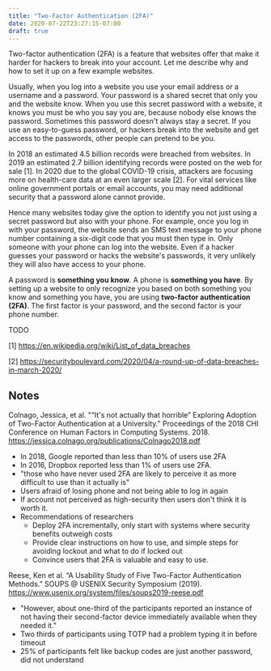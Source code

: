 ```yaml
---
title: "Two-Factor Authentication (2FA)"
date: 2020-07-22T23:27:15-07:00
draft: true
---
```


Two-factor authentication (2FA) is a feature that websites offer that make it harder for hackers to break into
your account. Let me describe why and how to set it up on a few example websites.

Usually, when you log into a website you use your email address or a username and a password. Your password is
a shared secret that only you and the website know. When you use this secret password with a website, it knows
you must be who you say you are, because nobody else knows the password. Sometimes this password doesn't
always stay a secret. If you use an easy-to-guess password, or hackers break into the website and get access
to the passwords, other people can pretend to be you.

In 2018 an estimated 4.5 billion records were breached from websites. In 2019 an estimated 2.7 billion
identifying records were posted on the web for sale [1]. In 2020 due to the global COVID-19 crisis, attackers
are focusing more on health-care data at an even larger scale [2]. For vital services like online government
portals or email accounts, you may need additional security that a password alone cannot provide.

Hence many websites today give the option to identify you not just using a secret password but also with your
phone. For example, once you log in with your password, the website sends an SMS text message to your phone
number containing a six-digit code that you must then type in. Only someone with your phone can log into the
website. Even if a hacker guesses your password or hacks the website's passwords, it very unlikely they will
also have access to your phone.

A password is **something you know**. A phone is **something you have**. By setting up a website to only
recognize you based on both something you know and something you have, you are using **two-factor
authentication (2FA)**. The first factor is your password, and the second factor is your phone number.

TODO

[1] https://en.wikipedia.org/wiki/List_of_data_breaches

[2] https://securityboulevard.com/2020/04/a-round-up-of-data-breaches-in-march-2020/

## Notes

Colnago, Jessica, et al. "“It's not actually that horrible” Exploring Adoption of Two-Factor Authentication at a University." Proceedings of the 2018 CHI Conference on Human Factors in Computing Systems. 2018. https://jessica.colnago.org/publications/Colnago2018.pdf

-   In 2018, Google reported than less than 10% of users use 2FA
-   In 2016, Dropbox reported less than 1% of users use 2FA.
-   "those who have never used 2FA are likely to perceive it as more difficult to use than it actually is"
-   Users afraid of losing phone and not being able to log in again
-   If account not perceived as high-security then users don't think it is worth it.
-   Recommendations of researchers
    -   Deploy 2FA incrementally, only start with systems where security benefits outweigh costs
    -   Provide clear instructions on how to use, and simple steps for avoiding lockout and what to do if locked out
    -   Convince users that 2FA is valuable and easy to use.

Reese, Ken et al. “A Usability Study of Five Two-Factor Authentication Methods.” SOUPS @ USENIX Security Symposium (2019). https://www.usenix.org/system/files/soups2019-reese.pdf

-   "However, about one-third of the participants reported an instance of not having their second-factor
    device immediately available when they needed it."
-   Two thirds of participants using TOTP had a problem typing it in before timeout
-   25% of participants felt like backup codes are just another password, did not understand